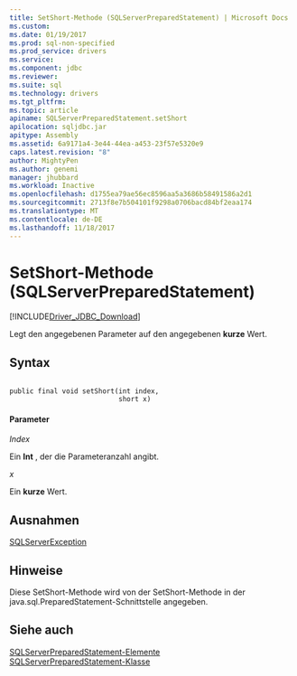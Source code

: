 ```yaml
---
title: SetShort-Methode (SQLServerPreparedStatement) | Microsoft Docs
ms.custom: 
ms.date: 01/19/2017
ms.prod: sql-non-specified
ms.prod_service: drivers
ms.service: 
ms.component: jdbc
ms.reviewer: 
ms.suite: sql
ms.technology: drivers
ms.tgt_pltfrm: 
ms.topic: article
apiname: SQLServerPreparedStatement.setShort
apilocation: sqljdbc.jar
apitype: Assembly
ms.assetid: 6a9171a4-3e44-44ea-a453-23f57e5320e9
caps.latest.revision: "8"
author: MightyPen
ms.author: genemi
manager: jhubbard
ms.workload: Inactive
ms.openlocfilehash: d1755ea79ae56ec8596aa5a3686b58491586a2d1
ms.sourcegitcommit: 2713f8e7b504101f9298a0706bacd84bf2eaa174
ms.translationtype: MT
ms.contentlocale: de-DE
ms.lasthandoff: 11/18/2017
---
```

# <a name="setshort-method-sqlserverpreparedstatement"></a>SetShort-Methode (SQLServerPreparedStatement)
[!INCLUDE[Driver_JDBC_Download](../../../includes/driver_jdbc_download.md)]

  Legt den angegebenen Parameter auf den angegebenen **kurze** Wert.  
  
## <a name="syntax"></a>Syntax  
  
```  
  
public final void setShort(int index,  
                           short x)  
```  
  
#### <a name="parameters"></a>Parameter  
 *Index*  
  
 Ein **Int** , der die Parameteranzahl angibt.  
  
 *x*  
  
 Ein **kurze** Wert.  
  
## <a name="exceptions"></a>Ausnahmen  
 [SQLServerException](../../../connect/jdbc/reference/sqlserverexception-class.md)  
  
## <a name="remarks"></a>Hinweise  
 Diese SetShort-Methode wird von der SetShort-Methode in der java.sql.PreparedStatement-Schnittstelle angegeben.  
  
## <a name="see-also"></a>Siehe auch  
 [SQLServerPreparedStatement-Elemente](../../../connect/jdbc/reference/sqlserverpreparedstatement-members.md)   
 [SQLServerPreparedStatement-Klasse](../../../connect/jdbc/reference/sqlserverpreparedstatement-class.md)  
  
  
